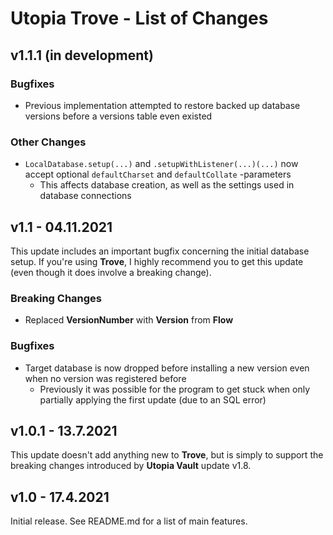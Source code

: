 # Utopia Trove - List of Changes

## v1.1.1 (in development)
### Bugfixes
- Previous implementation attempted to restore backed up database versions before a versions table even existed
### Other Changes
- `LocalDatabase.setup(...)` and `.setupWithListener(...)(...)` now accept optional `defaultCharset` and 
  `defaultCollate` -parameters
  - This affects database creation, as well as the settings used in database connections

## v1.1 - 04.11.2021
This update includes an important bugfix concerning the initial database setup. 
If you're using **Trove**, I highly recommend you to get this update (even though it does involve a breaking change).
### Breaking Changes
- Replaced **VersionNumber** with **Version** from **Flow**
### Bugfixes
- Target database is now dropped before installing a new version even when no version was registered before
  - Previously it was possible for the program to get stuck when only partially applying the first update 
    (due to an SQL error)

## v1.0.1 - 13.7.2021
This update doesn't add anything new to **Trove**, but is simply to support the breaking 
changes introduced by **Utopia Vault** update v1.8.

## v1.0 - 17.4.2021
Initial release. See README.md for a list of main features.
